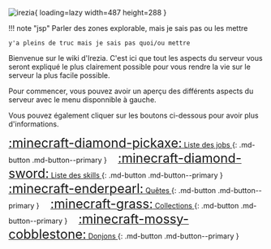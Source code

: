 <span class="centered">![irezia](https://irezia.fr/storage/img/banner.png){ loading=lazy width=487 height=288 }</span>



!!! note "jsp"
    Parler des zones explorable, mais je sais pas ou les mettre
    
    y'a pleins de truc mais je sais pas quoi/ou mettre

Bienvenue sur le wiki d'Irezia.
C'est ici que tout les aspects du serveur vous seront expliqué le plus clairement possible pour vous rendre la vie sur le serveur la plus facile possible.

Pour commencer, vous pouvez avoir un aperçu des différents aspects du serveur avec le menu disponnible à gauche.

Vous pouvez également cliquer sur les boutons ci-dessous pour avoir plus d'informations.





[<span style="font-size:25px">:minecraft-diamond-pickaxe:</span> Liste des jobs ](Jobs/Mineur){: .md-button .md-button--primary }              
[<span style="font-size:25px">:minecraft-diamond-sword:</span> Liste des skills ](Skills/Mineur){: .md-button .md-button--primary }    
[<span style="font-size:25px">:minecraft-enderpearl:</span> Quêtes ](Quetes/Introduction){: .md-button .md-button--primary }              
[<span style="font-size:25px">:minecraft-grass:</span> Collections ](#){: .md-button .md-button--primary }              
[<span style="font-size:25px">:minecraft-mossy-cobblestone:</span> Donjons ](#){: .md-button .md-button--primary }
